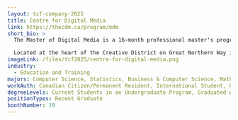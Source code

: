 ```yaml
---
layout: tcf-company-2025
title: Centre for Digital Media
link: https://thecdm.ca/program/mdm
short_bio: >
  The Master of Digital Media is a 16-month professional master's program that gives you hands-on experience creating digital media products, working with real clients, and developing industry-relevant leadership and collaboration skills.

  Located at the heart of the Creative District on Great Northern Way in Vancouver, Centre for Digital Media (CDM) is a thriving campus with an earned reputation as a destination for collaboration amongst learners, educational leaders, industry and community based-partners. CDM was established through the ground-breaking partnership of four leading academic institutions: The University of British Columbia (UBC), Simon Fraser University (SFU), Emily Carr University of Art + Design (ECU), and the British Columbia Institute of Technology (BCIT).
imageLink: /files/tcf2025/centre-for-digital-media.png
industry:
  - Education and Training
majors: Computer Science, Statistics, Business & Computer Science, Mathematics, Cognitive Science, Neuroscience, Physics, Data Science, Computer Engineering, Electrical Engineering, Engineering Physics, Mechanical Engineering, Biomedical Engineering, Other Engineering
workAuth: Canadian Citizen/Permanent Resident, International Student, US Citizen, All
degreeLevels: Current Students in an Undergraduate Program, Graduated with an Undergraduate Degree
positionTypes: Recent Graduate
boothNumber: 19
---
```

